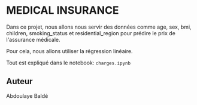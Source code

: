 # MEDICAL INSURANCE

Dans ce projet, nous allons nous servir des données comme
age, sex, bmi, children, smoking_status et residential_region
pour prédire le prix de l'assurance médicale.

Pour cela, nous allons utiliser la régression linéaire.

Tout est expliqué dans le notebook:
``charges.ipynb``


## Auteur
Abdoulaye Baldé